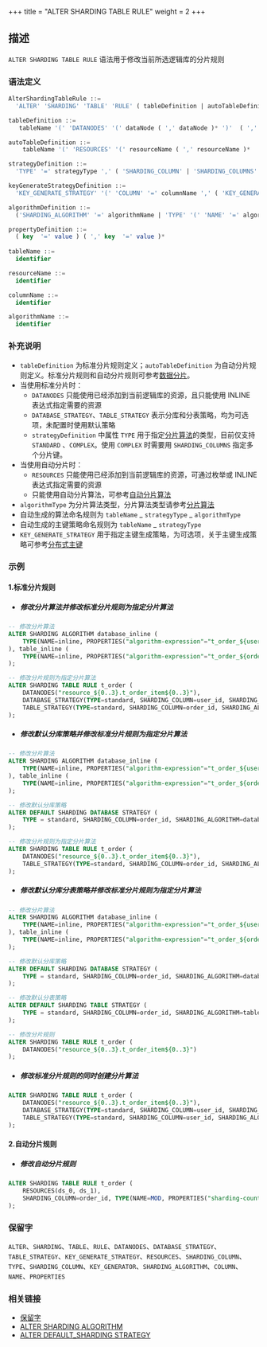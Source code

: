 +++
title = "ALTER SHARDING TABLE RULE"
weight = 2
+++

## 描述

`ALTER SHARDING TABLE RULE` 语法用于修改当前所选逻辑库的分片规则

### 语法定义

```sql
AlterShardingTableRule ::=
  'ALTER' 'SHARDING' 'TABLE' 'RULE' ( tableDefinition | autoTableDefinition ) ( ',' ( tableDefinition | autoTableDefinition ) )*

tableDefinition ::= 
   tableName '(' 'DATANODES' '(' dataNode ( ',' dataNode )* ')'  ( ','  'DATABASE_STRATEGY' '(' strategyDefinition ')' )?  ( ','  'TABLE_STRATEGY' '(' strategyDefinition ')' )?  ( ','  'KEY_GENERATE_STRATEGY' '(' keyGenerateStrategyDefinition ')' )? ')'

autoTableDefinition ::=
    tableName '(' 'RESOURCES' '(' resourceName ( ',' resourceName )*  ')' ',' 'SHARDING_COLUMN' '=' columnName ',' algorithmDefinition ( ','  'KEY_GENERATE_STRATEGY' '(' keyGenerateStrategyDefinition ')' )?')'

strategyDefinition ::=
  'TYPE' '=' strategyType ',' ( 'SHARDING_COLUMN' | 'SHARDING_COLUMNS' ) '=' columnName ',' algorithmDefinition

keyGenerateStrategyDefinition ::= 
  'KEY_GENERATE_STRATEGY' '(' 'COLUMN' '=' columnName ',' ( 'KEY_GENERATOR' '=' algorihtmName | algorithmDefinition ) ')' 

algorithmDefinition ::=
  ('SHARDING_ALGORITHM' '=' algorithmName | 'TYPE' '(' 'NAME' '=' algorithmType ( ',' 'PROPERTIES'  '(' propertyDefinition  ')' )?')'  )

propertyDefinition ::=
  ( key  '=' value ) ( ',' key  '=' value )* 
    
tableName ::=
  identifier

resourceName ::=
  identifier

columnName ::=
  identifier

algorithmName ::=
  identifier
```

### 补充说明

- `tableDefinition` 为标准分片规则定义；`autoTableDefinition`
  为自动分片规则定义。标准分片规则和自动分片规则可参考[数据分片](/cn/user-manual/shardingsphere-jdbc/yaml-config/rules/sharding/)。
- 当使用标准分片时：
    - `DATANODES` 只能使用已经添加到当前逻辑库的资源，且只能使用 INLINE 表达式指定需要的资源
    - `DATABASE_STRATEGY`、`TABLE_STRATEGY` 表示分库和分表策略，均为可选项，未配置时使用默认策略
    - `strategyDefinition` 中属性 `TYPE` 用于指定[分片算法](/cn/features/sharding/concept/sharding/#自定义分片算法)的类型，目前仅支持 `STANDARD`
      、`COMPLEX`。使用 `COMPLEX` 时需要用 `SHARDING_COLUMNS` 指定多个分片键。
- 当使用自动分片时：
    - `RESOURCES` 只能使用已经添加到当前逻辑库的资源，可通过枚举或 INLINE 表达式指定需要的资源
    - 只能使用自动分片算法，可参考[自动分片算法](/cn/user-manual/shardingsphere-jdbc/builtin-algorithm/sharding/#自动分片算法)
- `algorithmType` 为分片算法类型，分片算法类型请参考[分片算法](/cn/user-manual/shardingsphere-jdbc/builtin-algorithm/sharding/)
- 自动生成的算法命名规则为  `tableName` _ `strategyType` _ `algorithmType`
- 自动生成的主键策略命名规则为 `tableName` _ `strategyType`
- `KEY_GENERATE_STRATEGY`
  用于指定主键生成策略，为可选项，关于主键生成策略可参考[分布式主键](/cn/user-manual/shardingsphere-jdbc/builtin-algorithm/keygen/)

### 示例

#### 1.标准分片规则

- ##### 修改分片算法并修改标准分片规则为指定分片算法

```sql
-- 修改分片算法
ALTER SHARDING ALGORITHM database_inline (
    TYPE(NAME=inline, PROPERTIES("algorithm-expression"="t_order_${user_id % 4}"))
), table_inline (
    TYPE(NAME=inline, PROPERTIES("algorithm-expression"="t_order_${order_id % 4}"))
); 

-- 修改分片规则为指定分片算法
ALTER SHARDING TABLE RULE t_order (
    DATANODES("resource_${0..3}.t_order_item${0..3}"),
    DATABASE_STRATEGY(TYPE=standard, SHARDING_COLUMN=user_id, SHARDING_ALGORITHM=database_inline),
    TABLE_STRATEGY(TYPE=standard, SHARDING_COLUMN=order_id, SHARDING_ALGORITHM=table_inline)
);
```

- ##### 修改默认分库策略并修改标准分片规则为指定分片算法

```sql
-- 修改分片算法
ALTER SHARDING ALGORITHM database_inline (
    TYPE(NAME=inline, PROPERTIES("algorithm-expression"="t_order_${user_id % 4}"))
), table_inline (
    TYPE(NAME=inline, PROPERTIES("algorithm-expression"="t_order_${order_id % 4}"))
); 

-- 修改默认分库策略
ALTER DEFAULT SHARDING DATABASE STRATEGY (
    TYPE = standard, SHARDING_COLUMN=order_id, SHARDING_ALGORITHM=database_inline
);

-- 修改分片规则为指定分片算法
ALTER SHARDING TABLE RULE t_order (
    DATANODES("resource_${0..3}.t_order_item${0..3}"),
    TABLE_STRATEGY(TYPE=standard, SHARDING_COLUMN=order_id, SHARDING_ALGORITHM=table_inline)
);
```

- ##### 修改默认分库分表策略并修改标准分片规则为指定分片算法

```sql
-- 修改分片算法
ALTER SHARDING ALGORITHM database_inline (
    TYPE(NAME=inline, PROPERTIES("algorithm-expression"="t_order_${user_id % 4}"))
), table_inline (
    TYPE(NAME=inline, PROPERTIES("algorithm-expression"="t_order_${order_id % 4}"))
); 

-- 修改默认分库策略
ALTER DEFAULT SHARDING DATABASE STRATEGY (
    TYPE = standard, SHARDING_COLUMN=order_id, SHARDING_ALGORITHM=database_inline
);

-- 修改默认分表策略
ALTER DEFAULT SHARDING TABLE STRATEGY (
    TYPE = standard, SHARDING_COLUMN=order_id, SHARDING_ALGORITHM=table_inline
);

-- 修改分片规则
ALTER SHARDING TABLE RULE t_order (
    DATANODES("resource_${0..3}.t_order_item${0..3}")
);
```

- ##### 修改标准分片规则的同时创建分片算法

```sql
ALTER SHARDING TABLE RULE t_order (
    DATANODES("resource_${0..3}.t_order_item${0..3}"),
    DATABASE_STRATEGY(TYPE=standard, SHARDING_COLUMN=user_id, SHARDING_ALGORITHM(TYPE(NAME=inline, PROPERTIES("algorithm-expression"="ds_${user_id % 2}")))),
    TABLE_STRATEGY(TYPE=standard, SHARDING_COLUMN=user_id, SHARDING_ALGORITHM(TYPE(NAME=inline, PROPERTIES("algorithm-expression"="ds_${order_id % 2}"))))
);
```

#### 2.自动分片规则

- ##### 修改自动分片规则

```sql
ALTER SHARDING TABLE RULE t_order (
    RESOURCES(ds_0, ds_1),
    SHARDING_COLUMN=order_id, TYPE(NAME=MOD, PROPERTIES("sharding-count"=4))
);
```

### 保留字

`ALTER`、`SHARDING`、`TABLE`、`RULE`、`DATANODES`、`DATABASE_STRATEGY`、`TABLE_STRATEGY`、`KEY_GENERATE_STRATEGY`、`RESOURCES`、`SHARDING_COLUMN`、`TYPE`、`SHARDING_COLUMN`、`KEY_GENERATOR`、`SHARDING_ALGORITHM`、`COLUMN`、`NAME`、`PROPERTIES`

### 相关链接

- [保留字](/cn/reference/distsql/syntax/reserved-word/)
- [ALTER SHARDING ALGORITHM](/cn/reference/distsql/syntax/rdl/rule-definition/alter-sharding-algorithm/)
- [ALTER DEFAULT_SHARDING STRATEGY](/cn/reference/distsql/syntax/rdl/rule-definition/alter-default-sharding-strategy/)
